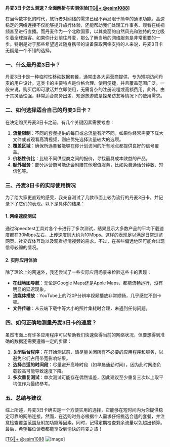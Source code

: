 **丹麦3日卡怎么测速？全面解析与实测体验[[TG💪+ @esim1088](https://t.me/s/esim1088)]**

在当今数字化的时代，旅行者对网络的需求已经不再局限于简单的通讯功能。高速稳定的网络连接不仅能够提升旅行体验，还能帮助我们处理工作事务、观看在线视频甚至进行直播。而丹麦作为一个北欧国家，以其美丽的自然风光和独特的文化吸引着全球游客。如果你计划前往丹麦，那么了解当地的网络服务是非常重要的一步。特别是对于那些希望通过随身携带的设备获取网络支持的人来说，丹麦3日卡无疑是一个不错的选择。

### 一、什么是丹麦3日卡？

丹麦3日卡是一种临时性移动数据套餐，通常由各大运营商提供，专为短期访问丹麦的用户设计。这类卡的主要特点是价格合理、使用便捷，并且覆盖范围广泛。一般来说，购买后即可激活并立即使用，无需复杂的注册流程或高额费用。此外，由于其灵活性强，非常适合商务出差、短途旅游或是探亲访友等情况下的使用需求。

### 二、如何选择适合自己的丹麦3日卡？

在决定购买丹麦3日卡之前，有几个关键因素需要考虑：

1. **流量限制**：不同的套餐提供的每日或总流量有所不同。如果你经常需要下载大文件或者观看高清视频，则应优先选择流量较大的选项。
2. **覆盖区域**：确保所选套餐能够在你计划访问的所有地点都提供良好的信号覆盖。
3. **价格性价比**：比较不同供应商之间的报价，寻找最具成本效益的产品。
4. **额外服务**：部分运营商可能还会附赠其他增值服务，比如免费通话分钟数、短信包等。

### 三、丹麦3日卡的实际使用情况

为了给大家更直观的感受，我亲自测试了几款市面上较为流行的丹麦3日卡，并记录下了它们的表现。以下是具体的结果：

#### 1. 网络速度测试
通过Speedtest工具对各个卡进行了多次测试，结果显示大多数产品的平均下载速度都在30Mbps左右，上传速度则大约为10Mbps。这样的表现足以满足日常浏览网页、社交媒体互动以及观看标清视频的需求。不过，在某些偏远地区可能会出现信号较弱的情况。

#### 2. 实际应用体验
除了理论上的网速外，我还尝试了一些实际应用场景来检验这些卡的表现：
   - **在线地图导航**：无论是Google Maps还是Apple Maps，都能流畅运行，没有明显的延迟现象。
   - **流媒体播放**：YouTube上的720P分辨率视频播放非常顺畅，几乎感觉不到卡顿。
   - **文件传输**：从云端下载中等大小的照片集耗时合理，未遇到任何问题。

### 四、如何正确地测量丹麦3日卡的速度？

虽然市面上有许多应用程序可以帮助我们快速获得当前的网络状况，但要想得到准确的数据还需要遵循一定的步骤：

1. **关闭后台程序**：在开始测试前，请尽量关闭所有不必要的应用程序和服务，以避免它们占用带宽影响结果。
2. **选择合适的时间段**：尽量避开高峰时段（如早晨通勤时间），因为此时网络负载较高可能导致速度下降。
3. **多次重复测试**：单次测试可能存在偶然误差，因此建议至少重复三次以上取平均值作为最终参考。

### 五、总结与建议

综上所述，丹麦3日卡确实是一个方便实用的选择，它能够在短时间内为你提供稳定可靠的网络连接。然而，在选购时务必根据个人需求仔细挑选合适的套餐，并注意检查覆盖范围及附加功能等因素。同时，记得定期检查剩余流量以免超出预算。最后，希望每位读者都能享受到愉快的丹麦之旅！

[[TG💪+ @esim1088](https://t.me/s/esim1088) ![Image](https://i.postimg.cc/4NQfJmqS/Snipaste-2025-05-13-00-14-12.png)]
